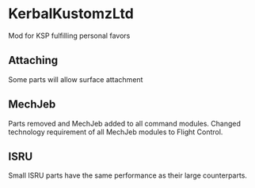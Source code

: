 # KerbalKustomzLtd
Mod for KSP fulfilling personal favors

## Attaching
Some parts will allow surface attachment

## MechJeb
Parts removed and MechJeb added to all command modules.
Changed technology requirement of all MechJeb modules to Flight Control.

## ISRU
Small ISRU parts have the same performance as their large counterparts.
